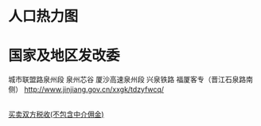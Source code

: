 

# 人口热力图


# 国家及地区发改委
城市联盟路泉州段
泉州芯谷
厦沙高速泉州段
兴泉铁路
福厦客专（晋江石泉路南侧）
http://www.jinjiang.gov.cn/xxgk/tdzyfwcq/

## 
[买卖双方税收(不包含中介佣金)](https://jingyan.baidu.com/article/20095761ead063cb0721b42c.html)